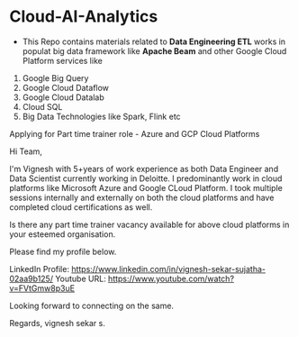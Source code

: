 # Cloud-AI-Analytics

* This Repo contains materials related to **Data Engineering ETL** works in populat big data framework like **Apache Beam** and other Google Cloud Platform services like

1. Google Big Query
2. Google Cloud Dataflow
3. Google Cloud Datalab
4. Cloud SQL 
5. Big Data Technologies like Spark, Flink etc

Applying for Part time trainer role - Azure and GCP Cloud Platforms

Hi Team,

I'm Vignesh with 5+years of work experience as both Data Engineer and Data Scientist currently working in Deloitte. I predominantly work in cloud platforms like Microsoft Azure and Google CLoud Platform. I took multiple sessions internally and externally on both the cloud platforms and have completed cloud certifications as well.

Is there any part time trainer vacancy available for above cloud platforms in your esteemed organisation. 

Please find my profile below.

LinkedIn Profile: https://www.linkedin.com/in/vignesh-sekar-sujatha-02aa9b125/
Youtube URL: https://www.youtube.com/watch?v=FVtGmw8p3uE

Looking forward to connecting on the same.

Regards,
vignesh sekar s. 

